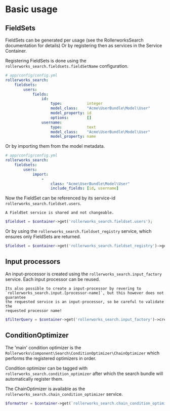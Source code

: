 Basic usage
===========

FieldSets
---------

FieldSets can be generated per usage (see the RollerworksSearch documentation for details)
Or by registering then as services in the Service Container.

Registering FieldSets is done using the `rollerworks_search.fieldsets.fieldSetName` configuration.

``` yaml
# app/config/config.yml
rollerworks_search:
    fieldsets:
        users:
            fields:
                id:
                    type:           integer
                    model_class:    "Acme\UserBundle\Model\User"
                    model_property: id
                    options:        []
                username:
                    type:           text
                    model_class:    "Acme\UserBundle\Model\User"
                    model_property: name
```

Or by importing them from the model metadata.

``` yaml
# app/config/config.yml
rollerworks_search:
    fieldsets:
        users:
            import:
                -
                    class: "Acme\UserBundle\Model\User"
                    include_fields: [id, username]
```

Now the FieldSet can be referenced by its service-id `rollerworks_search.fieldset.users`.

    A FieldSet service is shared and not changeable.

```php
$fieldset = $container->get('rollerworks_search.fieldset.users');
```

Or by using the `rollerworks_search.fieldset_registry` service, which ensures
only FieldSets are returned.

```php
$fieldset = $container->get('rollerworks_search.fieldset_registry')->getFieldSet('users');
```

Input processors
----------------

An input-processor is created using the `rollerworks_search.input_factory` service.
Each input processor can be reused.

    Its also possible to create a input-processor by revering to
    `rollerworks_search.input.[processor-name]`, but this however does not guarantee
    the requested service is an input-processor, so be careful to validate the
    requested processor name!

```php
$filterQuery = $container->get('rollerworks_search.input_factory')->create('filter_query');
```

ConditionOptimizer
------------------

The 'main' condition optimizer is the `Rollerworks\Component\Search\ConditionOptimizer\ChainOptimizer`
which performs the registered optimizers in order.

Condition optimizer can be tagged with `rollerworks_search.condition_optimizer`
after which the search bundle will automatically register them.

The ChainOptimizer is available as the `rollerworks_search.chain_condition_optimizer` service.

```php
$formatter = $container->get(`rollerworks_search.chain_condition_optimizer`);
```
